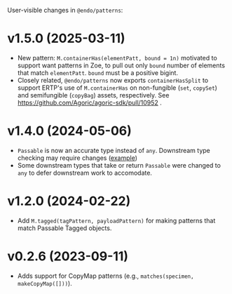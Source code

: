 User-visible changes in `@endo/patterns`:

# v1.5.0 (2025-03-11)

- New pattern: `M.containerHas(elementPatt, bound = 1n)` motivated to support want patterns in Zoe, to pull out only `bound` number of elements that match `elementPatt`. `bound` must be a positive bigint.
- Closely related, `@endo/patterns` now exports `containerHasSplit` to support ERTP's use of `M.containerHas` on non-fungible (`set`, `copySet`) and semifungible (`copyBag`) assets, respectively. See https://github.com/Agoric/agoric-sdk/pull/10952 .

# v1.4.0 (2024-05-06)

- `Passable` is now an accurate type instead of `any`. Downstream type checking may require changes ([example](https://github.com/Agoric/agoric-sdk/pull/8774))
- Some downstream types that take or return `Passable` were changed to `any` to defer downstream work to accomodate.

# v1.2.0 (2024-02-22)

- Add `M.tagged(tagPattern, payloadPattern)` for making patterns that match
  Passable Tagged objects.

# v0.2.6 (2023-09-11)

- Adds support for CopyMap patterns (e.g., `matches(specimen, makeCopyMap([]))`).
